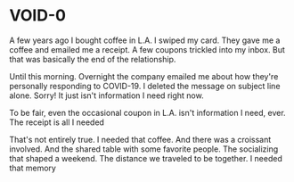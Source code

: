<!--data 2020-03-13 -->

# VOID-0

A few years ago I bought coffee in L.A.
I swiped my card.
They gave me a coffee and emailed me a receipt.
A few coupons trickled into my inbox.
But that was basically the end of the relationship.

Until this morning.
Overnight the company emailed me about how they're personally responding to COVID-19.
I deleted the message on subject line alone.
Sorry!
It just isn't information I need right now.

To be fair, even the occasional coupon in L.A.
isn't information I need, ever.
The receipt is all I needed

That's not entirely true. I needed that coffee.
And there was a croissant involved.
And the shared table with some favorite people.
The socializing that shaped a weekend.
The distance we traveled to be together.
I needed that memory